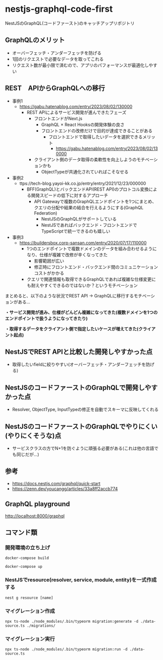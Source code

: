 # nestjs-graphql-code-first
NestJSのGraphQL(コードファースト)のキャッチアップリポジトリ

## GraphQLのメリット
- オーバーフェッチ・アンダーフェッチを防げる
- 1回のリクエストで必要なデータを取ってこれる
- リクエスト数が最小限で済むので、アプリのパフォーマンスが最適化しやすい

## REST　APIからGraphQLへの移行
- 事例1
	- https://gabu.hatenablog.com/entry/2023/08/02/130000
		- REST APIによるサービス開発が進んできたフェーズ
			- フロントエンドがNext.js
				- GraphQL × React Hooksの開発体験の良さ
				- フロントエンドの改修だけで目的が達成できることがある
					- フロントエンドで取得したいデータを選択できるメリット
						- https://gabu.hatenablog.com/entry/2023/08/02/130000
			- クライアント側のデータ取得の柔軟性を向上しようのモチベーションかも
				- ObjectTypeが共通化されていればこそなせる
- 事例2
	- ttps://tech-blog.yayoi-kk.co.jp/entry/entry/2021/12/23/000000
		- BFF(GraphQL)とバックエンドAPI(REST API)のプロトコル変換による開発スピードの低下に対するアプローチ
			- API Gatewayで複数のGraphQLエンドポイントを1つにまとめ、クエリの分配や結果の結合を行えるようにする(GraphQL Federation)
				- NestJSのGraphQLがサポートしている
				- NestJSであればバックエンド・フロントエンドでTypeScriptで統一できるのも嬉しい
- 事例3
	- https://buildersbox.corp-sansan.com/entry/2020/07/17/110000
		- 1つのエンドポイントで複数ドメインのデータを組み合わせるようになり、仕様が複雑で改修が辛くなってきた
			- 影響範囲が広い
			- 修正時にフロントエンド・バックエンド間のコミュニケーションコストがかかる
		- クエリで関連情報も取得できるGraphQLであれば複雑な仕様変更にも耐えやすくできるのではないか？というモチベーション

まとめると、以下のような状況でREST API → GraphQLに移行するモチベーションがある...

**・サービス開発が進み、仕様がどんどん複雑になってきた(複数ドメインを1つのエンドポイントで扱うようになってきたり)**

**・取得するデータをクライアント側で指定したいケースが増えてきた(クライアント起点)**

## NestJSでREST APIと比較した開発しやすかった点
- 取得したいfieldに絞りやすい(オーバーフェッチ・アンダーフェッチを防げる)

## NestJSのコードファーストのGraphQLで開発しやすかった点
- Resolver, ObjectType, InputTypeの修正を自動でスキーマに反映してくれる

## NestJSのコードファーストのGraphQLでやりにくい(やりにくそうな)点
- サービスクラスの方でN+1を防ぐように頑張る必要がある(これは他の言語でも同じだが...)

## 参考
- https://docs.nestjs.com/graphql/quick-start
- https://zenn.dev/youcangg/articles/33a8ff2accb774

## GraphQL playground
[http://localhost:8000/graphql](http://localhost:8000/graphql)

## コマンド類
### 開発環境の立ち上げ
```
docker-compose build

docker-compose up
```

### NestJSでresource(resolver, service, module, entity)を一式作成する
```
nest g resource [name]
```

### マイグレーション作成
```
npx ts-node ./node_modules/.bin/typeorm migration:generate -d ./data-source.ts ./migrations/
```

### マイグレーション実行
```
npx ts-node ./node_modules/.bin/typeorm migration:run -d ./data-source.ts
```
